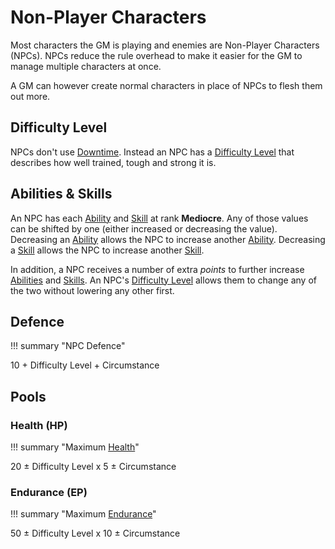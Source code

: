 # Non-Player Characters

Most characters the GM is playing and enemies are Non-Player Characters (NPCs).
NPCs reduce the rule overhead to make it easier for the GM to manage multiple
characters at once.

A GM can however create normal characters in place of NPCs to flesh them out
more.


## Difficulty Level

NPCs don't use [Downtime](/character#downtime). Instead an NPC has a [Difficulty
Level](/crisis#difficulty) that describes how well trained, tough and strong it
is.

## Abilities & Skills

An NPC has each [Ability](/character#abilities) and [Skill](/skills#skills) at
rank **Mediocre**. Any of those values can be shifted by one (either increased
or decreasing the value). Decreasing an [Ability](/character#abilities) allows
the NPC to increase another [Ability](/character#abilities). Decreasing a
[Skill](/skills#skills) allows the NPC to increase another
[Skill](/skills#skills).

In addition, a NPC receives a number of extra *points* to further increase
[Abilities](/character#abilities) and [Skills](/skills#skills). An NPC's
[Difficulty Level](/crisis#difficulty) allows them to change any of the two
without lowering any other first.

## Defence

!!! summary "NPC Defence"
    <div class="formula formula-top formula-bottom">
        <span data-bracket-bottom="Base">10</span> +
        <span data-bracket-top="Base">Difficulty Level</span> +
        <span data-bracket-bottom="Perks / Flaws / Race">Circumstance</span>
    </div>

## Pools

### Health (HP)

!!! summary "Maximum [Health](/npc/#health-hp)"
    <div class="formula formula-top formula-bottom">
        <span data-bracket-bottom="Base">20</span> ±
        <span data-bracket-top="Base">Difficulty Level</span> x
        <span data-bracket-bottom="Base">5</span> ±
        <span data-bracket-top="Perks / Flaws / Race">Circumstance</span>
    </div>

### Endurance (EP)

!!! summary "Maximum [Endurance](/npc/#endurance-ep)"
    <div class="formula formula-top formula-bottom">
        <span data-bracket-bottom="Base">50</span> ±
        <span data-bracket-top="Ability Modifier">Difficulty Level</span> x
        <span data-bracket-bottom="Base">10</span> ±
        <span data-bracket-top="Perks / Flaws / Race">Circumstance</span>
    </div>